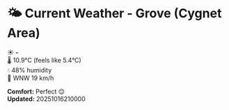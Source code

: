 # 🌤️ Current Weather - Grove (Cygnet Area)

☀️ **-**  
🌡️ 10.9°C (feels like 5.4°C)  
💧 48% humidity  
💨 WNW 19 km/h  

**Comfort:** Perfect 😌  
**Updated:** 20251016210000
